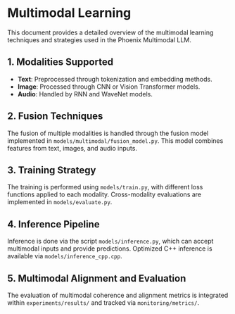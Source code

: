 # Multimodal Learning

This document provides a detailed overview of the multimodal learning techniques and strategies used in the Phoenix Multimodal LLM.

## 1. Modalities Supported

- **Text**: Preprocessed through tokenization and embedding methods.
- **Image**: Processed through CNN or Vision Transformer models.
- **Audio**: Handled by RNN and WaveNet models.

## 2. Fusion Techniques

The fusion of multiple modalities is handled through the fusion model implemented in `models/multimodal/fusion_model.py`. This model combines features from text, images, and audio inputs.

## 3. Training Strategy

The training is performed using `models/train.py`, with different loss functions applied to each modality. Cross-modality evaluations are implemented in `models/evaluate.py`.

## 4. Inference Pipeline

Inference is done via the script `models/inference.py`, which can accept multimodal inputs and provide predictions. Optimized C++ inference is available via `models/inference_cpp.cpp`.

## 5. Multimodal Alignment and Evaluation

The evaluation of multimodal coherence and alignment metrics is integrated within `experiments/results/` and tracked via `monitoring/metrics/`.

